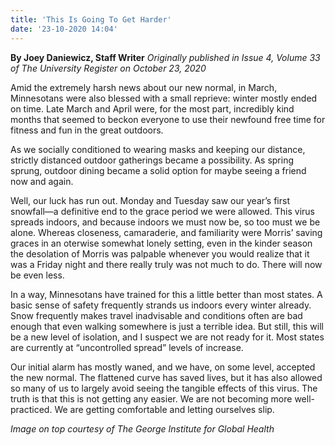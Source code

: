 ```yaml
---
title: 'This Is Going To Get Harder'
date: '23-10-2020 14:04'
---
```


**By Joey Daniewicz, Staff Writer** _Originally published in Issue 4, Volume 33 of The University Register on October 23, 2020_

Amid the extremely harsh news about our new normal, in March, Minnesotans were also blessed with a small reprieve: winter mostly ended on time. Late March and April were, for the most part, incredibly kind months that seemed to beckon everyone to use their newfound free time for fitness and fun in the great outdoors.

As we socially conditioned to wearing masks and keeping our distance, strictly distanced outdoor gatherings became a possibility. As spring sprung, outdoor dining became a solid option for maybe seeing a friend now and again.

Well, our luck has run out. Monday and Tuesday saw our year’s first snowfall—a definitive end to the grace period we were allowed. This virus spreads indoors, and because indoors we must now be, so too must we be alone. Whereas closeness, camaraderie, and familiarity were Morris’ saving graces in an oterwise somewhat lonely setting, even in the kinder season the desolation of Morris was palpable whenever you would realize that it was a Friday night and there really truly was not much to do. There will now be even less.

In a way, Minnesotans have trained for this a little better than most states. A basic sense of safety frequently strands us indoors every winter already. Snow frequently makes travel inadvisable and conditions often are bad enough that even walking somewhere is just a terrible idea. But still, this will be a new level of isolation, and I suspect we are not ready for it. Most states are currently at “uncontrolled spread” levels of increase.

Our initial alarm has mostly waned, and we have, on some level, accepted the new normal. The flattened curve has saved lives, but it has also allowed so many of us to largely avoid seeing the tangible effects of this virus. The truth is that this is not getting any easier. We are not becoming more well-practiced. We are getting comfortable and letting ourselves slip.

_Image on top courtesy of The George Institute for Global Health_